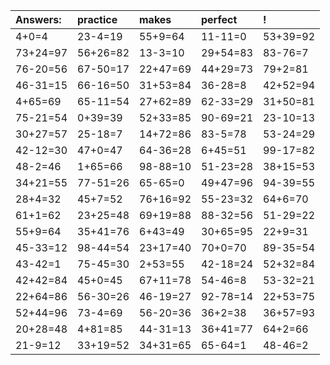 | Answers: | practice | makes | perfect | ! |
| :--- | :--- | :--- | :--- | :--- |
| 4+0=4 | 23-4=19 | 55+9=64 | 11-11=0 | 53+39=92 | 
| 73+24=97 | 56+26=82 | 13-3=10 | 29+54=83 | 83-76=7 | 
| 76-20=56 | 67-50=17 | 22+47=69 | 44+29=73 | 79+2=81 | 
| 46-31=15 | 66-16=50 | 31+53=84 | 36-28=8 | 42+52=94 | 
| 4+65=69 | 65-11=54 | 27+62=89 | 62-33=29 | 31+50=81 | 
| 75-21=54 | 0+39=39 | 52+33=85 | 90-69=21 | 23-10=13 | 
| 30+27=57 | 25-18=7 | 14+72=86 | 83-5=78 | 53-24=29 | 
| 42-12=30 | 47+0=47 | 64-36=28 | 6+45=51 | 99-17=82 | 
| 48-2=46 | 1+65=66 | 98-88=10 | 51-23=28 | 38+15=53 | 
| 34+21=55 | 77-51=26 | 65-65=0 | 49+47=96 | 94-39=55 | 
| 28+4=32 | 45+7=52 | 76+16=92 | 55-23=32 | 64+6=70 | 
| 61+1=62 | 23+25=48 | 69+19=88 | 88-32=56 | 51-29=22 | 
| 55+9=64 | 35+41=76 | 6+43=49 | 30+65=95 | 22+9=31 | 
| 45-33=12 | 98-44=54 | 23+17=40 | 70+0=70 | 89-35=54 | 
| 43-42=1 | 75-45=30 | 2+53=55 | 42-18=24 | 52+32=84 | 
| 42+42=84 | 45+0=45 | 67+11=78 | 54-46=8 | 53-32=21 | 
| 22+64=86 | 56-30=26 | 46-19=27 | 92-78=14 | 22+53=75 | 
| 52+44=96 | 73-4=69 | 56-20=36 | 36+2=38 | 36+57=93 | 
| 20+28=48 | 4+81=85 | 44-31=13 | 36+41=77 | 64+2=66 | 
| 21-9=12 | 33+19=52 | 34+31=65 | 65-64=1 | 48-46=2 | 
